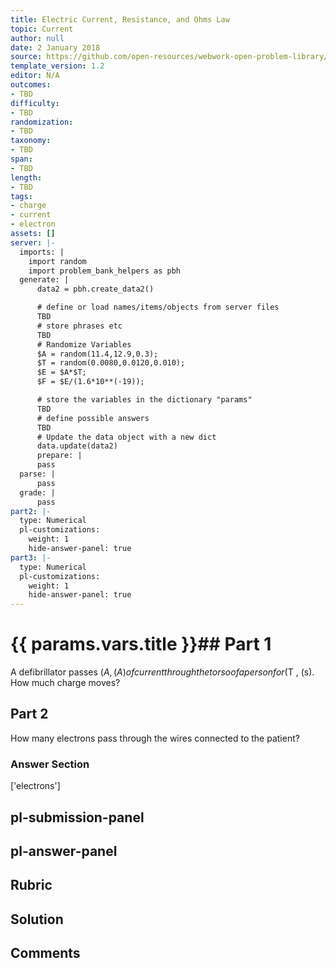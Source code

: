 ```yaml
---
title: Electric Current, Resistance, and Ohms Law
topic: Current
author: null
date: 2 January 2018
source: https://github.com/open-resources/webwork-open-problem-library/tree/master/Contrib/BrockPhysics/College_Physics_Urone/20.Electric_Current/20-01.Current/NU_U17_20_01_009.pg
template_version: 1.2
editor: N/A
outcomes:
- TBD
difficulty:
- TBD
randomization:
- TBD
taxonomy:
- TBD
span:
- TBD
length:
- TBD
tags:
- charge
- current
- electron
assets: []
server: |-
  imports: |
    import random
    import problem_bank_helpers as pbh
  generate: |
      data2 = pbh.create_data2()

      # define or load names/items/objects from server files
      TBD
      # store phrases etc
      TBD
      # Randomize Variables
      $A = random(11.4,12.9,0.3);
      $T = random(0.0080,0.0120,0.010);
      $E = $A*$T;
      $F = $E/(1.6*10**(-19));

      # store the variables in the dictionary "params"
      TBD
      # define possible answers
      TBD
      # Update the data object with a new dict
      data.update(data2)
      prepare: |
      pass
  parse: |
      pass
  grade: |
      pass
part2: |-
  type: Numerical
  pl-customizations:
    weight: 1
    hide-answer-panel: true
part3: |-
  type: Numerical
  pl-customizations:
    weight: 1
    hide-answer-panel: true
---
```


# {{ params.vars.title }}## Part 1 
A defibrillator passes ($A , (A) of current through the torso of a person for ($T , (s). How much charge moves? 
## Part 2 
How many electrons pass through the wires connected to the patient? 


### Answer Section 
['electrons']

## pl-submission-panel 


## pl-answer-panel 


## Rubric 


## Solution 


## Comments 


